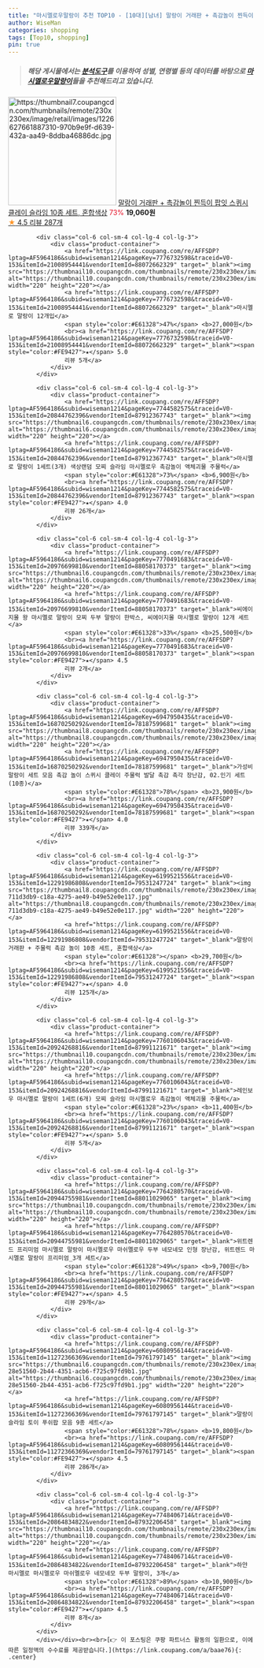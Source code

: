 ```yaml
---
title: "마시멜로우말랑이 추천 TOP10 - [10대][남녀] 말랑이 거래판 + 촉감놀이 찐득이 팝잇 스퀴시 클레이 슬라임 10종 세트, 혼합색상"
author: WiseMan
categories: shopping
tags: [Top10, shopping]
pin: true
---
```


> ##### 해당 게시물에서는 [**분석도구**](https://itemscout.io/)를 이용하여 **성별**, **연령별** 등의 데이터를 바탕으로 [**마시멜로우말랑이**](https://link.coupang.com/a/baae76)들을 추천해드리고 있습니다.
<div class="container"><div class="row">
            <div class="col-6 col-sm-4 col-lg-4 col-lg-3">
                <div class="product-container">
                    <a href="https://link.coupang.com/re/AFFSDP?lptag=AF5964186&subid=wiseman1214&pageKey=6373084502&traceid=V0-153&itemId=13507628233&vendorItemId=79531247792" target="_blank"><img src="https://thumbnail7.coupangcdn.com/thumbnails/remote/230x230ex/image/retail/images/1226627661887310-970b9e9f-d639-432a-aa49-8ddba46886dc.jpg" alt="https://thumbnail7.coupangcdn.com/thumbnails/remote/230x230ex/image/retail/images/1226627661887310-970b9e9f-d639-432a-aa49-8ddba46886dc.jpg" width="220" height="220"></a>
                    <a href="https://link.coupang.com/re/AFFSDP?lptag=AF5964186&subid=wiseman1214&pageKey=6373084502&traceid=V0-153&itemId=13507628233&vendorItemId=79531247792" target="_blank">말랑이 거래판 + 촉감놀이 찐득이 팝잇 스퀴시 클레이 슬라임 10종 세트, 혼합색상</a>
                    <span style="color:#E61328">73%</span> <b>19,060원</b>
                    <br><a href="https://link.coupang.com/re/AFFSDP?lptag=AF5964186&subid=wiseman1214&pageKey=6373084502&traceid=V0-153&itemId=13507628233&vendorItemId=79531247792" target="_blank"><span style="color:#FE9427">★</span> 4.5
                    리뷰 287개</a>
                </div>
            </div>
            
            <div class="col-6 col-sm-4 col-lg-4 col-lg-3">
                <div class="product-container">
                    <a href="https://link.coupang.com/re/AFFSDP?lptag=AF5964186&subid=wiseman1214&pageKey=7776732598&traceid=V0-153&itemId=21008954441&vendorItemId=88072662329" target="_blank"><img src="https://thumbnail10.coupangcdn.com/thumbnails/remote/230x230ex/image/vendor_inventory/cb88/0fd545275178f1f85212224f7138979b66a32df48ad2b19b6629e48d3756.png" alt="https://thumbnail10.coupangcdn.com/thumbnails/remote/230x230ex/image/vendor_inventory/cb88/0fd545275178f1f85212224f7138979b66a32df48ad2b19b6629e48d3756.png" width="220" height="220"></a>
                    <a href="https://link.coupang.com/re/AFFSDP?lptag=AF5964186&subid=wiseman1214&pageKey=7776732598&traceid=V0-153&itemId=21008954441&vendorItemId=88072662329" target="_blank">마시멜로 말랑이 12개입</a>
                    <span style="color:#E61328">47%</span> <b>27,000원</b>
                    <br><a href="https://link.coupang.com/re/AFFSDP?lptag=AF5964186&subid=wiseman1214&pageKey=7776732598&traceid=V0-153&itemId=21008954441&vendorItemId=88072662329" target="_blank"><span style="color:#FE9427">★</span> 5.0
                    리뷰 5개</a>
                </div>
            </div>
            
            <div class="col-6 col-sm-4 col-lg-4 col-lg-3">
                <div class="product-container">
                    <a href="https://link.coupang.com/re/AFFSDP?lptag=AF5964186&subid=wiseman1214&pageKey=7744582575&traceid=V0-153&itemId=20844762396&vendorItemId=87912367743" target="_blank"><img src="https://thumbnail6.coupangcdn.com/thumbnails/remote/230x230ex/image/vendor_inventory/72b9/1c639060e7db97e6a3623235fa4b4ebfa1a40d15c3d4b2a5d7f180d4ab87.png" alt="https://thumbnail6.coupangcdn.com/thumbnails/remote/230x230ex/image/vendor_inventory/72b9/1c639060e7db97e6a3623235fa4b4ebfa1a40d15c3d4b2a5d7f180d4ab87.png" width="220" height="220"></a>
                    <a href="https://link.coupang.com/re/AFFSDP?lptag=AF5964186&subid=wiseman1214&pageKey=7744582575&traceid=V0-153&itemId=20844762396&vendorItemId=87912367743" target="_blank">마시멜로 말랑이 1세트(3개) 색상랜덤 모찌 슬라임 마시멜로우 촉감놀이 액체괴물 주물럭</a>
                    <span style="color:#E61328">73%</span> <b>6,900원</b>
                    <br><a href="https://link.coupang.com/re/AFFSDP?lptag=AF5964186&subid=wiseman1214&pageKey=7744582575&traceid=V0-153&itemId=20844762396&vendorItemId=87912367743" target="_blank"><span style="color:#FE9427">★</span> 4.0
                    리뷰 26개</a>
                </div>
            </div>
            
            <div class="col-6 col-sm-4 col-lg-4 col-lg-3">
                <div class="product-container">
                    <a href="https://link.coupang.com/re/AFFSDP?lptag=AF5964186&subid=wiseman1214&pageKey=7770491683&traceid=V0-153&itemId=20976699810&vendorItemId=88058170373" target="_blank"><img src="https://thumbnail6.coupangcdn.com/thumbnails/remote/230x230ex/image/vendor_inventory/7d6e/5915ebfcae8d74ce84622bbe4a01e1339c849f3164bc577c24f5a00998aa.jpg" alt="https://thumbnail6.coupangcdn.com/thumbnails/remote/230x230ex/image/vendor_inventory/7d6e/5915ebfcae8d74ce84622bbe4a01e1339c849f3164bc577c24f5a00998aa.jpg" width="220" height="220"></a>
                    <a href="https://link.coupang.com/re/AFFSDP?lptag=AF5964186&subid=wiseman1214&pageKey=7770491683&traceid=V0-153&itemId=20976699810&vendorItemId=88058170373" target="_blank">씨에이지몰 왕 마시멜로 말랑이 모찌 두부 말랑이 한박스, 씨에이지몰 마시멜로 말랑이 12개 세트</a>
                    <span style="color:#E61328">33%</span> <b>25,500원</b>
                    <br><a href="https://link.coupang.com/re/AFFSDP?lptag=AF5964186&subid=wiseman1214&pageKey=7770491683&traceid=V0-153&itemId=20976699810&vendorItemId=88058170373" target="_blank"><span style="color:#FE9427">★</span> 4.5
                    리뷰 2개</a>
                </div>
            </div>
            
            <div class="col-6 col-sm-4 col-lg-4 col-lg-3">
                <div class="product-container">
                    <a href="https://link.coupang.com/re/AFFSDP?lptag=AF5964186&subid=wiseman1214&pageKey=6947950435&traceid=V0-153&itemId=16870250292&vendorItemId=78187599681" target="_blank"><img src="https://thumbnail8.coupangcdn.com/thumbnails/remote/230x230ex/image/vendor_inventory/01e1/669a66ddbc25905dfd105f51c49822ccc8a999e87dc70a7dffa139f8a937.jpg" alt="https://thumbnail8.coupangcdn.com/thumbnails/remote/230x230ex/image/vendor_inventory/01e1/669a66ddbc25905dfd105f51c49822ccc8a999e87dc70a7dffa139f8a937.jpg" width="220" height="220"></a>
                    <a href="https://link.coupang.com/re/AFFSDP?lptag=AF5964186&subid=wiseman1214&pageKey=6947950435&traceid=V0-153&itemId=16870250292&vendorItemId=78187599681" target="_blank">가성비 말랑이 세트 모음 촉감 놀이 스퀴시 클레이 주물럭 발달 촉감 촉각 장난감, 02.인기 세트(10종)</a>
                    <span style="color:#E61328">78%</span> <b>23,900원</b>
                    <br><a href="https://link.coupang.com/re/AFFSDP?lptag=AF5964186&subid=wiseman1214&pageKey=6947950435&traceid=V0-153&itemId=16870250292&vendorItemId=78187599681" target="_blank"><span style="color:#FE9427">★</span> 4.0
                    리뷰 339개</a>
                </div>
            </div>
            
            <div class="col-6 col-sm-4 col-lg-4 col-lg-3">
                <div class="product-container">
                    <a href="https://link.coupang.com/re/AFFSDP?lptag=AF5964186&subid=wiseman1214&pageKey=6199521556&traceid=V0-153&itemId=12291986808&vendorItemId=79531247724" target="_blank"><img src="https://thumbnail8.coupangcdn.com/thumbnails/remote/230x230ex/image/retail/images/8506127113691749-711d3db9-c18a-4275-ae49-b49e52e0e117.jpg" alt="https://thumbnail8.coupangcdn.com/thumbnails/remote/230x230ex/image/retail/images/8506127113691749-711d3db9-c18a-4275-ae49-b49e52e0e117.jpg" width="220" height="220"></a>
                    <a href="https://link.coupang.com/re/AFFSDP?lptag=AF5964186&subid=wiseman1214&pageKey=6199521556&traceid=V0-153&itemId=12291986808&vendorItemId=79531247724" target="_blank">말랑이 거래판 + 주물럭 촉감 놀이 10종 세트, 혼합색상</a>
                    <span style="color:#E61328"></span> <b>29,700원</b>
                    <br><a href="https://link.coupang.com/re/AFFSDP?lptag=AF5964186&subid=wiseman1214&pageKey=6199521556&traceid=V0-153&itemId=12291986808&vendorItemId=79531247724" target="_blank"><span style="color:#FE9427">★</span> 4.0
                    리뷰 125개</a>
                </div>
            </div>
            
            <div class="col-6 col-sm-4 col-lg-4 col-lg-3">
                <div class="product-container">
                    <a href="https://link.coupang.com/re/AFFSDP?lptag=AF5964186&subid=wiseman1214&pageKey=7760106043&traceid=V0-153&itemId=20924268816&vendorItemId=87991121671" target="_blank"><img src="https://thumbnail10.coupangcdn.com/thumbnails/remote/230x230ex/image/vendor_inventory/30ee/9eb4dbc552270b0aa18ccf4c873975a6264a17e6f881a20c30c78184587a.png" alt="https://thumbnail10.coupangcdn.com/thumbnails/remote/230x230ex/image/vendor_inventory/30ee/9eb4dbc552270b0aa18ccf4c873975a6264a17e6f881a20c30c78184587a.png" width="220" height="220"></a>
                    <a href="https://link.coupang.com/re/AFFSDP?lptag=AF5964186&subid=wiseman1214&pageKey=7760106043&traceid=V0-153&itemId=20924268816&vendorItemId=87991121671" target="_blank">레인보우 마시멜로 말랑이 1세트(6개) 모찌 슬라임 마시멜로우 촉감놀이 액체괴물 주물럭</a>
                    <span style="color:#E61328">23%</span> <b>11,400원</b>
                    <br><a href="https://link.coupang.com/re/AFFSDP?lptag=AF5964186&subid=wiseman1214&pageKey=7760106043&traceid=V0-153&itemId=20924268816&vendorItemId=87991121671" target="_blank"><span style="color:#FE9427">★</span> 5.0
                    리뷰 5개</a>
                </div>
            </div>
            
            <div class="col-6 col-sm-4 col-lg-4 col-lg-3">
                <div class="product-container">
                    <a href="https://link.coupang.com/re/AFFSDP?lptag=AF5964186&subid=wiseman1214&pageKey=7764280570&traceid=V0-153&itemId=20944755981&vendorItemId=88011029065" target="_blank"><img src="https://thumbnail10.coupangcdn.com/thumbnails/remote/230x230ex/image/vendor_inventory/f194/6b0f85c14ff8b4bfaac595c730e0c5fc766a4926cdddef706c559e0cf196.jpg" alt="https://thumbnail10.coupangcdn.com/thumbnails/remote/230x230ex/image/vendor_inventory/f194/6b0f85c14ff8b4bfaac595c730e0c5fc766a4926cdddef706c559e0cf196.jpg" width="220" height="220"></a>
                    <a href="https://link.coupang.com/re/AFFSDP?lptag=AF5964186&subid=wiseman1214&pageKey=7764280570&traceid=V0-153&itemId=20944755981&vendorItemId=88011029065" target="_blank">위트렌드 프리미엄 마시멜로 말랑이 마시멜로우 마쉬멜로우 두부 네모네모 인형 장난감, 위트렌드 마시멜로 말랑이 프리미엄_3개 세트</a>
                    <span style="color:#E61328">49%</span> <b>9,700원</b>
                    <br><a href="https://link.coupang.com/re/AFFSDP?lptag=AF5964186&subid=wiseman1214&pageKey=7764280570&traceid=V0-153&itemId=20944755981&vendorItemId=88011029065" target="_blank"><span style="color:#FE9427">★</span> 4.5
                    리뷰 29개</a>
                </div>
            </div>
            
            <div class="col-6 col-sm-4 col-lg-4 col-lg-3">
                <div class="product-container">
                    <a href="https://link.coupang.com/re/AFFSDP?lptag=AF5964186&subid=wiseman1214&pageKey=6080956144&traceid=V0-153&itemId=11272366369&vendorItemId=79761797145" target="_blank"><img src="https://thumbnail6.coupangcdn.com/thumbnails/remote/230x230ex/image/retail/images/15801623902770681-28e51560-2b44-4351-acb6-f725c97fd9b1.jpg" alt="https://thumbnail6.coupangcdn.com/thumbnails/remote/230x230ex/image/retail/images/15801623902770681-28e51560-2b44-4351-acb6-f725c97fd9b1.jpg" width="220" height="220"></a>
                    <a href="https://link.coupang.com/re/AFFSDP?lptag=AF5964186&subid=wiseman1214&pageKey=6080956144&traceid=V0-153&itemId=11272366369&vendorItemId=79761797145" target="_blank">말랑이 슬라임 토이 푸쉬팝 모음 9종 세트</a>
                    <span style="color:#E61328">78%</span> <b>19,800원</b>
                    <br><a href="https://link.coupang.com/re/AFFSDP?lptag=AF5964186&subid=wiseman1214&pageKey=6080956144&traceid=V0-153&itemId=11272366369&vendorItemId=79761797145" target="_blank"><span style="color:#FE9427">★</span> 4.5
                    리뷰 286개</a>
                </div>
            </div>
            
            <div class="col-6 col-sm-4 col-lg-4 col-lg-3">
                <div class="product-container">
                    <a href="https://link.coupang.com/re/AFFSDP?lptag=AF5964186&subid=wiseman1214&pageKey=7748406714&traceid=V0-153&itemId=20864834822&vendorItemId=87932206458" target="_blank"><img src="https://thumbnail10.coupangcdn.com/thumbnails/remote/230x230ex/image/vendor_inventory/74a0/312ab7c960defb615569c1f8dd7ce8c2e461ee4792fbcaa2543f6ad26f7b.png" alt="https://thumbnail10.coupangcdn.com/thumbnails/remote/230x230ex/image/vendor_inventory/74a0/312ab7c960defb615569c1f8dd7ce8c2e461ee4792fbcaa2543f6ad26f7b.png" width="220" height="220"></a>
                    <a href="https://link.coupang.com/re/AFFSDP?lptag=AF5964186&subid=wiseman1214&pageKey=7748406714&traceid=V0-153&itemId=20864834822&vendorItemId=87932206458" target="_blank">하얀 마시멜로 마시멜로우 마쉬멜로우 네모네모 두부 말랑이, 3개</a>
                    <span style="color:#E61328">89%</span> <b>10,900원</b>
                    <br><a href="https://link.coupang.com/re/AFFSDP?lptag=AF5964186&subid=wiseman1214&pageKey=7748406714&traceid=V0-153&itemId=20864834822&vendorItemId=87932206458" target="_blank"><span style="color:#FE9427">★</span> 4.5
                    리뷰 8개</a>
                </div>
            </div>
            </div></div><br><br>[👉 이 포스팅은 쿠팡 파트너스 활동의 일환으로, 이에 따른 일정액의 수수료를 제공받습니다.](https://link.coupang.com/a/baae76){: .center}